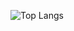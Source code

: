 ![Top Langs](https://github-readme-stats.vercel.app/api/top-langs/?username=Hama835&hide=javascript,html)
